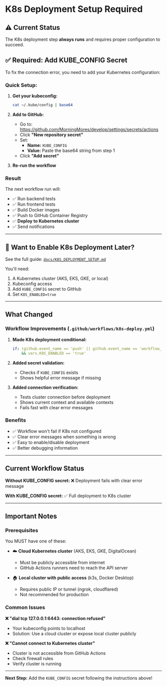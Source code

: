 # K8s Deployment Setup Required

## ⚠️ Current Status

The K8s deployment step **always runs** and requires proper configuration to succeed.

## ✅ Required: Add KUBE_CONFIG Secret

To fix the connection error, you need to add your Kubernetes configuration:

### Quick Setup:

1. **Get your kubeconfig:**
   ```bash
   cat ~/.kube/config | base64
   ```

2. **Add to GitHub:**
   - Go to: https://github.com/MorningMores/develop/settings/secrets/actions
   - Click **"New repository secret"**
   - Set:
     - **Name:** `KUBE_CONFIG`
     - **Value:** Paste the base64 string from step 1
   - Click **"Add secret"**

3. **Re-run the workflow**

### Result

The next workflow run will:
- ✅ Run backend tests
- ✅ Run frontend tests
- ✅ Build Docker images
- ✅ Push to GitHub Container Registry
- ✅ **Deploy to Kubernetes cluster**
- ✅ Send notifications

---

## 🚀 Want to Enable K8s Deployment Later?

See the full guide: [`docs/K8S_DEPLOYMENT_SETUP.md`](./K8S_DEPLOYMENT_SETUP.md)

You'll need:
1. A Kubernetes cluster (AKS, EKS, GKE, or local)
2. Kubeconfig access
3. Add `KUBE_CONFIG` secret to GitHub
4. Set `K8S_ENABLED=true`

---

## What Changed

### Workflow Improvements (`.github/workflows/k8s-deploy.yml`)

1. **Made K8s deployment conditional:**
   ```yaml
   if: (github.event_name == 'push' || github.event_name == 'workflow_dispatch') 
       && vars.K8S_ENABLED == 'true'
   ```

2. **Added secret validation:**
   - Checks if `KUBE_CONFIG` exists
   - Shows helpful error message if missing

3. **Added connection verification:**
   - Tests cluster connection before deployment
   - Shows current context and available contexts
   - Fails fast with clear error messages

### Benefits

- ✅ Workflow won't fail if K8s not configured
- ✅ Clear error messages when something is wrong
- ✅ Easy to enable/disable deployment
- ✅ Better debugging information

---

## Current Workflow Status

**Without KUBE_CONFIG secret:** ❌ Deployment fails with clear error message

**With KUBE_CONFIG secret:** ✅ Full deployment to K8s cluster

---

## Important Notes

### Prerequisites

You MUST have one of these:
- ☁️ **Cloud Kubernetes cluster** (AKS, EKS, GKE, DigitalOcean)
  - Must be publicly accessible from internet
  - GitHub Actions runners need to reach the API server
  
- 🏠 **Local cluster with public access** (k3s, Docker Desktop)
  - Requires public IP or tunnel (ngrok, cloudflared)
  - Not recommended for production

### Common Issues

**❌ "dial tcp 127.0.0.1:6443: connection refused"**
- Your kubeconfig points to localhost
- Solution: Use a cloud cluster or expose local cluster publicly

**❌ "Cannot connect to Kubernetes cluster"**
- Cluster is not accessible from GitHub Actions
- Check firewall rules
- Verify cluster is running

---

**Next Step:** Add the `KUBE_CONFIG` secret following the instructions above!
